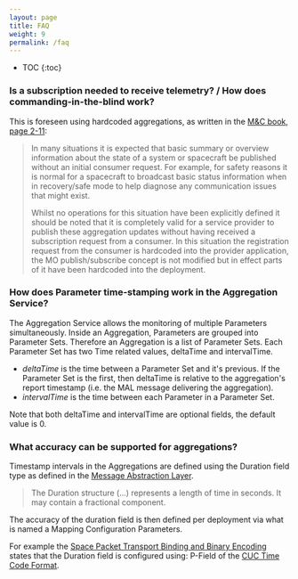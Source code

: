 ```yaml
---
layout: page
title: FAQ
weight: 9
permalink: /faq
---
```


* TOC 
{:toc}

### Is a subscription needed to receive telemetry? / How does commanding-in-the-blind work?

This is foreseen using hardcoded aggregations, as written in the [M&C book, page 2-11](https://public.ccsds.org/Pubs/522x1b1.pdf):

> In many situations it is expected that basic summary or overview information about the state of a system or spacecraft be published without an initial consumer request. For example, for safety reasons it is normal for a spacecraft to broadcast basic status information when in recovery/safe mode to help diagnose any communication issues that might exist.
>
> Whilst no operations for this situation have been explicitly defined it should be noted that it is completely valid for a service provider to publish these aggregation updates without having received a subscription request from a consumer. In this situation the registration request from the consumer is hardcoded into the provider application, the MO publish/subscribe concept is not modified but in effect parts of it have been hardcoded into the deployment.

### How does Parameter time-stamping work in the Aggregation Service?

The Aggregation Service allows the monitoring of multiple Parameters simultaneously. Inside an Aggregation, Parameters are grouped into Parameter Sets. Therefore an Aggregation is a list of Parameter Sets.
Each Parameter Set has two Time related values, deltaTime and intervalTime.

* _deltaTime_ is the time between a Parameter Set and it's previous. If the Parameter Set is the first, then deltaTime is relative to the aggregation's report timestamp (i.e. the MAL message delivering the aggregation).
* _intervalTime_ is the time between each Parameter in a Parameter Set.

Note that both deltaTime and intervalTime are optional fields, the default value is 0.

### What accuracy can be supported for aggregations?

Timestamp intervals in the Aggregations are defined using the Duration field type as defined in the [Message Abstraction Layer](https://public.ccsds.org/Pubs/521x0b2e1.pdf).

> The Duration structure (...) represents a length of time in seconds. It may contain a fractional component.

The accuracy of the duration field is then defined per deployment via what is named a Mapping Configuration Parameters.

For example the [Space Packet Transport Binding and Binary Encoding](https://public.ccsds.org/Pubs/524x1b1.pdf) states that the Duration field is configured using: P-Field of the [CUC Time Code Format](https://public.ccsds.org/Pubs/301x0b2s.pdf).
